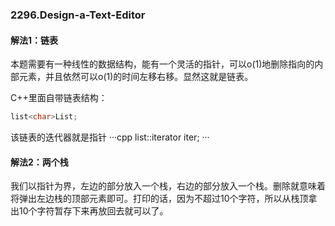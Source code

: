 ### 2296.Design-a-Text-Editor

#### 解法1：链表
本题需要有一种线性的数据结构，能有一个灵活的指针，可以o(1)地删除指向的内部元素，并且依然可以o(1)的时间左移右移。显然这就是链表。

C++里面自带链表结构：
```cpp
list<char>List;
```
该链表的迭代器就是指针
···cpp
list<char>::iterator iter;
···
  
#### 解法2：两个栈
我们以指针为界，左边的部分放入一个栈，右边的部分放入一个栈。删除就意味着将弹出左边栈的顶部元素即可。打印的话，因为不超过10个字符，所以从栈顶拿出10个字符暂存下来再放回去就可以了。
